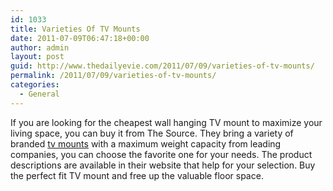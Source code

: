 ```yaml
---
id: 1033
title: Varieties Of TV Mounts
date: 2011-07-09T06:47:18+00:00
author: admin
layout: post
guid: http://www.thedailyevie.com/2011/07/09/varieties-of-tv-mounts/
permalink: /2011/07/09/varieties-of-tv-mounts/
categories:
  - General
---
```

If you are looking for the cheapest wall hanging TV mount to maximize your living space, you can buy it from The Source. They bring a variety of branded [tv mounts](http://www.thesource.ca/estore/category.aspx?language=en-CA&catalog=Online&category=TV+Stands) with a maximum weight capacity from leading companies, you can choose the favorite one for your needs. The product descriptions are available in their website that help for your selection. Buy the perfect fit TV mount and free up the valuable floor space.